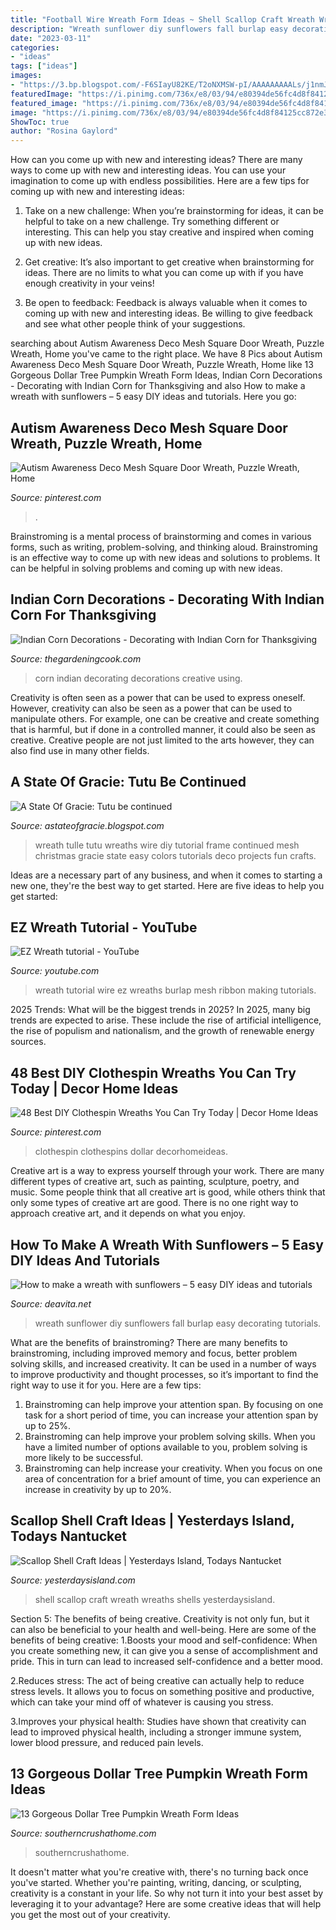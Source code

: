 ```yaml
---
title: "Football Wire Wreath Form Ideas ~ Shell Scallop Craft Wreath Wreaths Shells Yesterdaysisland"
description: "Wreath sunflower diy sunflowers fall burlap easy decorating tutorials"
date: "2023-03-11"
categories:
- "ideas"
tags: ["ideas"]
images:
- "https://3.bp.blogspot.com/-F6SIayU82KE/T2oNXMSW-pI/AAAAAAAAALs/j1nmJ3vghc0/s1600/IMG_2550.jpg"
featuredImage: "https://i.pinimg.com/736x/e8/03/94/e80394de56fc4d8f84125cc872e32c59.jpg"
featured_image: "https://i.pinimg.com/736x/e8/03/94/e80394de56fc4d8f84125cc872e32c59.jpg"
image: "https://i.pinimg.com/736x/e8/03/94/e80394de56fc4d8f84125cc872e32c59.jpg"
ShowToc: true
author: "Rosina Gaylord"
---
```



How can you come up with new and interesting ideas?
There are many ways to come up with new and interesting ideas. You can use your imagination to come up with endless possibilities. Here are a few tips for coming up with new and interesting ideas:
1. Take on a new challenge: When you’re brainstorming for ideas, it can be helpful to take on a new challenge. Try something different or interesting. This can help you stay creative and inspired when coming up with new ideas.

2. Get creative: It’s also important to get creative when brainstorming for ideas. There are no limits to what you can come up with if you have enough creativity in your veins!

3. Be open to feedback: Feedback is always valuable when it comes to coming up with new and interesting ideas. Be willing to give feedback and see what other people think of your suggestions.

	

		
searching about Autism Awareness Deco Mesh Square Door Wreath, Puzzle Wreath, Home you've came to the right place. We have 8 Pics about Autism Awareness Deco Mesh Square Door Wreath, Puzzle Wreath, Home like 13 Gorgeous Dollar Tree Pumpkin Wreath Form Ideas, Indian Corn Decorations - Decorating with Indian Corn for Thanksgiving and also How to make a wreath with sunflowers – 5 easy DIY ideas and tutorials. Here you go:
		
    
## Autism Awareness Deco Mesh Square Door Wreath, Puzzle Wreath, Home

<img loading=lazy src="https://i.pinimg.com/736x/e8/03/94/e80394de56fc4d8f84125cc872e32c59.jpg" onerror="this.onerror=null;this.src='https://tse4.mm.bing.net/th?id=OIP.ow5kZeuwJG-bb2Ow3VTk1QHaJ4&amp;pid=15.1';" alt="Autism Awareness Deco Mesh Square Door Wreath, Puzzle Wreath, Home">

_Source: pinterest.com_

>. 

	

Brainstroming is a mental process of brainstorming and comes in various forms, such as writing, problem-solving, and thinking aloud. Brainstroming is an effective way to come up with new ideas and solutions to problems. It can be helpful in solving problems and coming up with new ideas.

    
## Indian Corn Decorations - Decorating With Indian Corn For Thanksgiving

<img loading=lazy src="https://thegardeningcook.com/wp-content/uploads/2013/10/1DIY4.jpg" onerror="this.onerror=null;this.src='https://tse1.mm.bing.net/th?id=OIP.Mi2h2h7FVPXLwrhBEM0XpAAAAA&amp;pid=15.1';" alt="Indian Corn Decorations - Decorating with Indian Corn for Thanksgiving">

_Source: thegardeningcook.com_

>corn indian decorating decorations creative using. 

	

Creativity is often seen as a power that can be used to express oneself. However, creativity can also be seen as a power that can be used to manipulate others. For example, one can be creative and create something that is harmful, but if done in a controlled manner, it could also be seen as creative. Creative people are not just limited to the arts however, they can also find use in many other fields.

    
## A State Of Gracie: Tutu Be Continued

<img loading=lazy src="https://3.bp.blogspot.com/-F6SIayU82KE/T2oNXMSW-pI/AAAAAAAAALs/j1nmJ3vghc0/s1600/IMG_2550.jpg" onerror="this.onerror=null;this.src='https://tse2.mm.bing.net/th?id=OIP.7_tDEuUV8xDpHlaVn908qwHaJ6&amp;pid=15.1';" alt="A State Of Gracie: Tutu be continued">

_Source: astateofgracie.blogspot.com_

>wreath tulle tutu wreaths wire diy tutorial frame continued mesh christmas gracie state easy colors tutorials deco projects fun crafts. 

	

Ideas are a necessary part of any business, and when it comes to starting a new one, they're the best way to get started. Here are five ideas to help you get started: 

    
## EZ Wreath Tutorial - YouTube

<img loading=lazy src="https://i.ytimg.com/vi/6ELeUPIMiC8/maxresdefault.jpg" onerror="this.onerror=null;this.src='https://tse3.mm.bing.net/th?id=OIP.Tlc_jIxtv7H9enRbfhRJMAHaEK&amp;pid=15.1';" alt="EZ Wreath tutorial - YouTube">

_Source: youtube.com_

>wreath tutorial wire ez wreaths burlap mesh ribbon making tutorials. 

	

2025 Trends: What will be the biggest trends in 2025?
In 2025, many big trends are expected to arise. These include the rise of artificial intelligence, the rise of populism and nationalism, and the growth of renewable energy sources.

    
## 48 Best DIY Clothespin Wreaths You Can Try Today | Decor Home Ideas

<img loading=lazy src="https://i.pinimg.com/736x/90/9f/d6/909fd64ec6bd93143810b5fd3b4291e6.jpg" onerror="this.onerror=null;this.src='https://tse4.mm.bing.net/th?id=OIP.U2zUXmmO1ky7HtmMcJuNYAHaO6&amp;pid=15.1';" alt="48 Best DIY Clothespin Wreaths You Can Try Today | Decor Home Ideas">

_Source: pinterest.com_

>clothespin clothespins dollar decorhomeideas. 

	

Creative art is a way to express yourself through your work. There are many different types of creative art, such as painting, sculpture, poetry, and music. Some people think that all creative art is good, while others think that only some types of creative art are good. There is no one right way to approach creative art, and it depends on what you enjoy.

    
## How To Make A Wreath With Sunflowers – 5 Easy DIY Ideas And Tutorials

<img loading=lazy src="https://deavita.net/wp-content/uploads/2018/11/fall-decorating-ideas-sunflower-burlap-wreath-ideas.jpg" onerror="this.onerror=null;this.src='https://tse1.mm.bing.net/th?id=OIP.48JuitC2DvzzX7IHyk2UvgHaJ4&amp;pid=15.1';" alt="How to make a wreath with sunflowers – 5 easy DIY ideas and tutorials">

_Source: deavita.net_

>wreath sunflower diy sunflowers fall burlap easy decorating tutorials. 

	

What are the benefits of brainstroming?
There are many benefits to brainstroming, including improved memory and focus, better problem solving skills, and increased creativity. It can be used in a number of ways to improve productivity and thought processes, so it’s important to find the right way to use it for you. Here are a few tips: 
1. Brainstroming can help improve your attention span. By focusing on one task for a short period of time, you can increase your attention span by up to 25%. 
2. Brainstroming can help improve your problem solving skills. When you have a limited number of options available to you, problem solving is more likely to be successful. 
3. Brainstroming can help increase your creativity. When you focus on one area of concentration for a brief amount of time, you can experience an increase in creativity by up to 20%.

    
## Scallop Shell Craft Ideas | Yesterdays Island, Todays Nantucket

<img loading=lazy src="http://yesterdaysisland.com/wp-content/uploads/2017/11/shellwreath.jpg" onerror="this.onerror=null;this.src='https://tse2.mm.bing.net/th?id=OIP.orL2M5Hjo_oudFv1jOrNYgHaE6&amp;pid=15.1';" alt="Scallop Shell Craft Ideas | Yesterdays Island, Todays Nantucket">

_Source: yesterdaysisland.com_

>shell scallop craft wreath wreaths shells yesterdaysisland. 

	

Section 5: The benefits of being creative.
Creativity is not only fun, but it can also be beneficial to your health and well-being. Here are some of the benefits of being creative:
1.Boosts your mood and self-confidence: When you create something new, it can give you a sense of accomplishment and pride. This in turn can lead to increased self-confidence and a better mood.

2.Reduces stress: The act of being creative can actually help to reduce stress levels. It allows you to focus on something positive and productive, which can take your mind off of whatever is causing you stress.

3.Improves your physical health: Studies have shown that creativity can lead to improved physical health, including a stronger immune system, lower blood pressure, and reduced pain levels.


    
## 13 Gorgeous Dollar Tree Pumpkin Wreath Form Ideas

<img loading=lazy src="https://www.southerncrushathome.com/wp-content/uploads/2021/08/Dollar-Tree-Pumpkin-Wreath-10-640x853.jpeg" onerror="this.onerror=null;this.src='https://tse4.mm.bing.net/th?id=OIP.x7pqqO6109Kr5JGs-9zUmQHaJ3&amp;pid=15.1';" alt="13 Gorgeous Dollar Tree Pumpkin Wreath Form Ideas">

_Source: southerncrushathome.com_

>southerncrushathome. 

	

It doesn't matter what you're creative with, there's no turning back once you've started. Whether you're painting, writing, dancing, or sculpting, creativity is a constant in your life. So why not turn it into your best asset by leveraging it to your advantage? Here are some creative ideas that will help you get the most out of your creativity.


